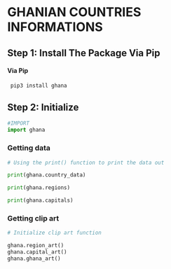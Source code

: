 # GHANIAN COUNTRIES INFORMATIONS

## Step 1: Install The Package Via Pip

#### Via Pip
```python
 pip3 install ghana
```


## Step 2: Initialize
```python
#IMPORT 
import ghana

```

### Getting data
```python
# Using the print() function to print the data out

print(ghana.country_data)

print(ghana.regions)

print(ghana.capitals)
```

### Getting clip art
```python
# Initialize clip art function

ghana.region_art()
ghana.capital_art()
ghana.ghana_art()
```